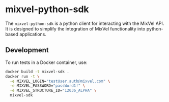 # mixvel-python-sdk

The `mixvel-python-sdk` is a python client for interacting with the MixVel API.
It is designed to simplify the integration of MixVel functionality into
python-based applications.

## Development

To run tests in a Docker container, use:

```sh
docker build -t mixvel-sdk .
docker run -t \
  -e MIXVEL_LOGIN="testUser.auth@mixvel.com" \
  -e MIXVEL_PASSWORD="passWord1!" \
  -e MIXVEL_STRUCTURE_ID="12036_ALPHA" \
  mixvel-sdk
```
